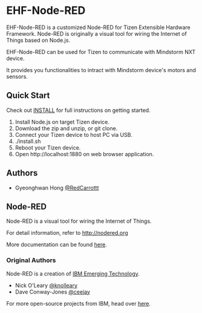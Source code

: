 # EHF-Node-RED
EHF-Node-RED is a customized Node-RED for Tizen Extensible Hardware Framework. Node-RED is originally a visual tool for wiring the Internet of Things based on Node.js.

EHF-Node-RED can be used for Tizen to communicate with Mindstorm NXT device.

It provides you functionalities to intract with Mindstorm device's motors and sensors.

## Quick Start
Check out [INSTALL](INSTALL.md) for full instructions on getting started.

1. Install Node.js on target Tizen device.
2. Download the zip and unzip, or git clone.
3. Connect your Tizen device to host PC via USB.
5. ./install.sh
6. Reboot your Tizen device.
7. Open http://localhost:1880 on web browser application.

## Authors
* Gyeonghwan Hong [@RedCarrottt](http://twitter.com/redcarrottt)

## Node-RED

Node-RED is a visual tool for wiring the Internet of Things.

For detail information, refer to http://nodered.org

More documentation can be found [here](http://nodered.org/docs).

### Original Authors

Node-RED is a creation of [IBM Emerging Technology](http://ibm.com/blogs/et).

* Nick O'Leary [@knolleary](http://twitter.com/knolleary)
* Dave Conway-Jones [@ceejay](http://twitter.com/ceejay)

For more open-source projects from IBM, head over [here](http://ibm.github.io).
